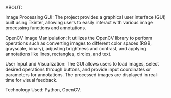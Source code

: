 ABOUT:

Image Processing GUI: The project provides a graphical user interface (GUI) built using Tkinter, allowing users to easily interact with various image processing functions and annotations.

OpenCV Image Manipulation: It utilizes the OpenCV library to perform operations such as converting images to different color spaces (RGB, grayscale, binary), adjusting brightness and contrast, and applying annotations like lines, rectangles, circles, and text. 

User Input and Visualization: The GUI allows users to load images, select desired operations through buttons, and provide input coordinates or parameters for annotations. The processed images are displayed in real-time for visual feedback.

Technology Used: Python, OpenCV.
